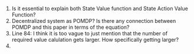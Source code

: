 1. Is it essential to explain both State Value function and State Action Value Function?
2. Decentralized system as POMDP? Is there any connection between POMDP and this paper in terms of the equation?
3. Line 84: I think it is too vague to just mention that the number of required value calulation gets larger. How specifically getting larger?
4. 